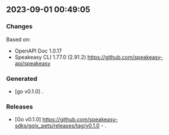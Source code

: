 

## 2023-09-01 00:49:05
### Changes
Based on:
- OpenAPI Doc 1.0.17 
- Speakeasy CLI 1.77.0 (2.91.2) https://github.com/speakeasy-api/speakeasy
### Generated
- [go v0.1.0] .
### Releases
- [Go v0.1.0] https://github.com/speakeasy-sdks/golx_pets/releases/tag/v0.1.0 - .